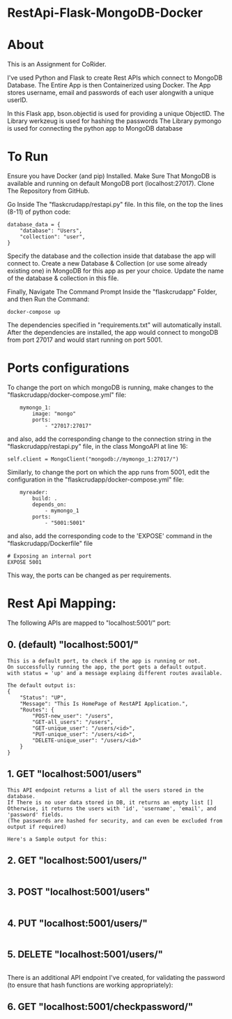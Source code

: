 # RestApi-Flask-MongoDB-Docker

# About
This is an Assignment for CoRider.

I've used Python and Flask to create Rest APIs which connect to MongoDB Database. The Entire App is then Containerized using Docker.
The App stores username, email and passwords of each user alongwith a unique userID.

In this Flask app, bson.objectid is used for providing a unique ObjectID.
The Library werkzeug is used for hashing the passwords
The Library pymongo is used for connecting the python app to MongoDB database

# To Run
Ensure you have Docker (and pip) Installed. Make Sure That MongoDB is available and running on default MongoDB port (localhost:27017). 
Clone The Repository from GitHub.

Go Inside The "flaskcrudapp/restapi.py" file. In this file, on the top the lines (8-11) of python code: 
```
database_data = {
    "database": "Users",
    "collection": "user",
}
```
Specify the database and the collection inside that database the app will connect to. Create a new Database & Collection (or use some already existing one) in MongoDB for this app as per your choice. Update the name of the database & collection in this file.

 Finally, Navigate The Command Prompt Inside the "flaskcrudapp" Folder, and then Run the Command: 
```
docker-compose up
```
The dependencies specified in "requirements.txt" will automatically install. After the dependencies are installed, the app would connect to mongoDB from port 27017 and would start running on port 5001.

# Ports configurations
To change the port on which mongoDB is running, make changes to the "flaskcrudapp/docker-compose.yml" file:
```
    mymongo_1:
        image: "mongo"
        ports:
            - "27017:27017"
```
and also, add the corresponding change to the connection string in the "flaskcrudapp/restapi.py" file, in the class MongoAPI at line 16:
```
self.client = MongoClient("mongodb://mymongo_1:27017/")
```

Similarly, to change the port on which the app runs from 5001, edit the configuration in the "flaskcrudapp/docker-compose.yml" file:
```
    myreader:
        build: .
        depends_on: 
            - mymongo_1
        ports:
            - "5001:5001"
```
and also, add the corresponding code to the 'EXPOSE' command in the "flaskcrudapp/Dockerfile" file
```
# Exposing an internal port
EXPOSE 5001
```

This way, the ports can be changed as per requirements.

# Rest Api Mapping:
The following APIs are mapped to "localhost:5001/" port:

## 0. (default) "localhost:5001/"
```
This is a default port, to check if the app is running or not.
On successfully running the app, the port gets a default output.
with status = 'up' and a message explaing different routes available.

The default output is:
{
    "Status": "UP",
    "Message": "This Is HomePage of RestAPI Application.",
    "Routes": {
        "POST-new_user": "/users",
        "GET-all_users": "/users",
        "GET-unique_user": "/users/<id>",
        "PUT-unique_user": "/users/<id>",
        "DELETE-unique_user": "/users/<id>"
    }
}
```
## 1. GET "localhost:5001/users"
```
This API endpoint returns a list of all the users stored in the database.
If There is no user data stored in DB, it returns an empty list []
Otherwise, it returns the users with 'id', 'username', 'email', and 'password' fields.
(The passwords are hashed for security, and can even be excluded from output if required)

Here's a Sample output for this:

```
## 2. GET "localhost:5001/users/<Id>"
```
```
## 3. POST "localhost:5001/users"
```
```
## 4. PUT "localhost:5001/users/<Id>"
```
```
## 5. DELETE "localhost:5001/users/<Id>"
```
```

There is an additional API endpoint I've created, for validating the password (to ensure that hash functions are working appropriately):
## 6. GET "localhost:5001/checkpassword/<Id>"
```
```

